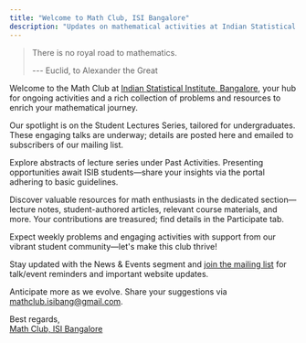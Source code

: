 ```yaml
---
title: "Welcome to Math Club, ISI Bangalore"
description: "Updates on mathematical activities at Indian Statistical Institute, Bangalore"
---
```


> There is no royal road to mathematics.
>
> --- Euclid, to Alexander the Great

Welcome to the Math Club at [Indian Statistical Institute, Bangalore](https://www.isibang.ac.in/~statmath/), your hub for ongoing activities and a rich collection of problems and resources to enrich your mathematical journey.

Our spotlight is on the Student Lectures Series, tailored for undergraduates. These engaging talks are underway; details are posted here and emailed to subscribers of our mailing list.

Explore abstracts of lecture series under Past Activities. Presenting opportunities await ISIB students—share your insights via the portal adhering to basic guidelines.

Discover valuable resources for math enthusiasts in the dedicated section—lecture notes, student-authored articles, relevant course materials, and more. Your contributions are treasured; find details in the Participate tab.

Expect weekly problems and engaging activities with support from our vibrant student community—let's make this club thrive!

Stay updated with the News & Events segment and [join the mailing list](https://forms.gle/13cXVcVySETrEv8W7) for talk/event reminders and important website updates.

Anticipate more as we evolve. Share your suggestions via mathclub.isibang@gmail.com.

Best regards,  
[Math Club, ISI Bangalore](/)
